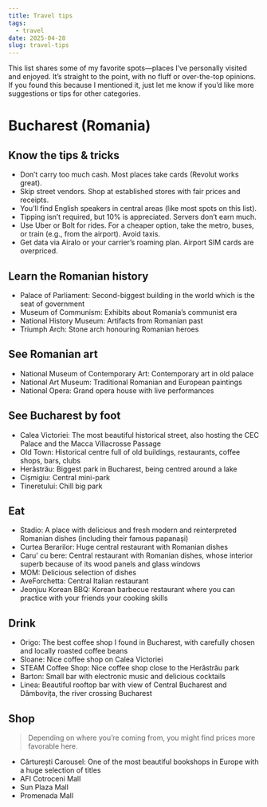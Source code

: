 ```yaml
---
title: Travel tips
tags:
  - travel
date: 2025-04-28
slug: travel-tips
---
```


This list shares some of my favorite spots—places I’ve personally visited and enjoyed. It’s straight to the point, with no fluff or over-the-top opinions. If you found this because I mentioned it, just let me know if you’d like more suggestions or tips for other categories.

# Bucharest (Romania)

## Know the tips & tricks

- Don’t carry too much cash. Most places take cards (Revolut works great).  
- Skip street vendors. Shop at established stores with fair prices and receipts.  
- You’ll find English speakers in central areas (like most spots on this list).  
- Tipping isn’t required, but 10% is appreciated. Servers don’t earn much.  
- Use Uber or Bolt for rides. For a cheaper option, take the metro, buses, or train (e.g., from the airport). Avoid taxis.  
- Get data via Airalo or your carrier’s roaming plan. Airport SIM cards are overpriced.

## Learn the Romanian history

- Palace of Parliament: Second-biggest building in the world which is the seat of government
- Museum of Communism: Exhibits about Romania’s communist era
- National History Museum: Artifacts from Romanian past
- Triumph Arch: Stone arch honouring Romanian heroes

## See Romanian art

- National Museum of Contemporary Art: Contemporary art in old palace
- National Art Museum: Traditional Romanian and European paintings
- National Opera: Grand opera house with live performances

## See Bucharest by foot

- Calea Victoriei: The most beautiful historical street, also hosting the CEC Palace and the Macca Villacrosse Passage
- Old Town: Historical centre full of old buildings, restaurants, coffee shops, bars, clubs
- Herăstrău: Biggest park in Bucharest, being centred around a lake
- Cișmigiu: Central mini-park
- Tineretului: Chill big park

## Eat

- Stadio: A place with delicious and fresh modern and reinterpreted Romanian dishes (including their famous papanași)
- Curtea Berarilor: Huge central restaurant with Romanian dishes
- Caru' cu bere: Central restaurant with Romanian dishes, whose interior superb because of its wood panels and glass windows
- MOM: Delicious selection of dishes
- AveForchetta: Central Italian restaurant
- Jeonjuu Korean BBQ: Korean barbecue restaurant where you can practice with your friends your cooking skills

## Drink

- Origo: The best coffee shop I found in Bucharest, with carefully chosen and locally roasted coffee beans
- Sloane: Nice coffee shop on Calea Victoriei
- STEAM Coffee Shop: Nice coffee shop close to the Herăstrău park
- Barton: Small bar with electronic music and delicious cocktails
- Linea: Beautiful rooftop bar with view of Central Bucharest and Dâmbovița, the river crossing Bucharest

## Shop

> Depending on where you’re coming from, you might find prices more favorable here.

- Cărturești Carousel: One of the most beautiful bookshops in Europe with a huge selection of titles
- AFI Cotroceni Mall
- Sun Plaza Mall
- Promenada Mall


